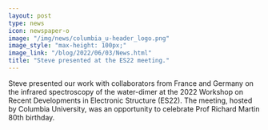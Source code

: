 ```yaml
---
layout: post
type: news
icon: newspaper-o
image: "/img/news/columbia_u-header_logo.png" 
image_style: "max-height: 100px;"
image_link: "/blog/2022/06/03/News.html"
title: "Steve presented at the ES22 meeting."
---
```


Steve presented our work with collaborators from France and Germany on the infrared spectroscopy of the water-dimer at the 2022 Workshop on Recent Developments in Electronic Structure (ES22). The meeting, hosted by Columbia University, was an opportunity to celebrate Prof Richard Martin 80th birthday.

